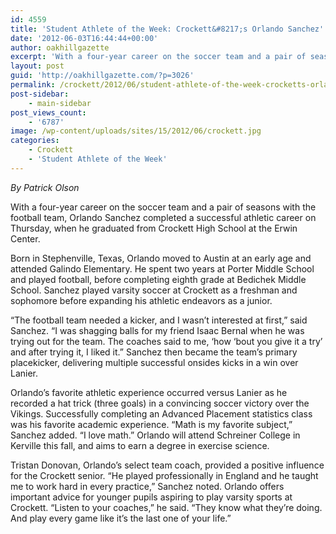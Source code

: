 ```yaml
---
id: 4559
title: 'Student Athlete of the Week: Crockett&#8217;s Orlando Sanchez'
date: '2012-06-03T16:44:44+00:00'
author: oakhillgazette
excerpt: 'With a four-year career on the soccer team and a pair of seasons with the football team, Orlando Sanchez completed a successful athletic career on Thursday, when he graduated from Crockett High School at the Erwin Center.  '
layout: post
guid: 'http://oakhillgazette.com/?p=3026'
permalink: /crockett/2012/06/student-athlete-of-the-week-crocketts-orlando-sanchez/
post-sidebar:
    - main-sidebar
post_views_count:
    - '6787'
image: /wp-content/uploads/sites/15/2012/06/crockett.jpg
categories:
    - Crockett
    - 'Student Athlete of the Week'
---
```


*By Patrick Olson*

With a four-year career on the soccer team and a pair of seasons with the football team, Orlando Sanchez completed a successful athletic career on Thursday, when he graduated from Crockett High School at the Erwin Center.

Born in Stephenville, Texas, Orlando moved to Austin at an early age and attended Galindo Elementary. He spent two years at Porter Middle School and played football, before completing eighth grade at Bedichek Middle School. Sanchez played varsity soccer at Crockett as a freshman and sophomore before expanding his athletic endeavors as a junior.

“The football team needed a kicker, and I wasn’t interested at first,” said Sanchez. “I was shagging balls for my friend Isaac Bernal when he was trying out for the team. The coaches said to me, ‘how ‘bout you give it a try’ and after trying it, I liked it.” Sanchez then became the team’s primary placekicker, delivering multiple successful onsides kicks in a win over Lanier.

Orlando’s favorite athletic experience occurred versus Lanier as he recorded a hat trick (three goals) in a convincing soccer victory over the Vikings. Successfully completing an Advanced Placement statistics class was his favorite academic experience. “Math is my favorite subject,” Sanchez added. “I love math.” Orlando will attend Schreiner College in Kerville this fall, and aims to earn a degree in exercise science.

Tristan Donovan, Orlando’s select team coach, provided a positive influence for the Crockett senior. “He played professionally in England and he taught me to work hard in every practice,” Sanchez noted. Orlando offers important advice for younger pupils aspiring to play varsity sports at Crockett. “Listen to your coaches,” he said. “They know what they’re doing. And play every game like it’s the last one of your life.”